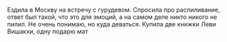 Ездила в Москву на встречу с гурудевом. Спросила про распиливание, ответ был такой, что это для эмоций, а на самом деле никто никого не пилил. Не очень понимаю, но куда деваться.
Купила две книжки Леви Вишакхи, одну подарю мат